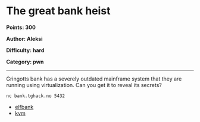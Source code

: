 # The great bank heist
**Points: 300**

**Author: Aleksi**

**Difficulty: hard**

**Category: pwn**

---

Gringotts bank has a severely outdated mainframe system that they are running using virtualization.
Can you get it to reveal its secrets?

`nc bank.tghack.no 5432`

* [elfbank](./uploads/elfbank)
* [kvm](./uploads/kvm)
